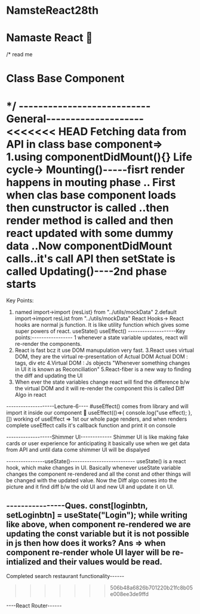 # NamsteReact28th
# Namaste React 🚀
/*
read me
# Class Base Component
*/
---------------------------General--------------------
<<<<<<< HEAD
Fetching data from API in class base component=>
1.using componentDidMount(){}
Life cycle->
Mounting()-----fisrt render happens in mouting phase
.. First when clas base component loads then cunstructor is called 
..then render method is called and then react updated with some dummy data 
..Now componentDidMount calls..it's call API then setState is called
Updating()----2nd phase starts
=======
Key Points:
1. named import->import {resList} from "../utils/mockData"
2.default import->import resList from "../utils/mockData"
React Hooks-> React hooks are normal js function. It is like utility function which gives some super powers of react.
useState()
useEffect()
--------------------Key points:-----------------
1 whenever a state variable updates, react will re-render the components.
2. React is fast bcz it use DOM manupulation very fast.
3.React uses virtual DOM, they are the virtual re-presentation of Actual DOM
Actual DOM : tags, div etc
4.Virtual DOM : Js objects
"Whenever something changes in UI it is known as Reconciliation"
5.React-fiber is a new way to finding the diff and updating the UI
6. When ever the state variables change react will find the difference b/w the virtual DOM and it will re-render the component this is called Diff Algo in react

--------------------Lecture-6----
#useEffect() comes from library and will import it inside our component
🚀 useEffect(()=>{
   console.log("use effect);
   }, [])
  working of useEffect => 1st our whole page renders, and when renders complete useEffect calls it's callback function and print it on console

-------------------Shimmer UI-------------
Shimmer UI is like making fake cards or user experience for anticipating 
it basically use when we get data from API and until data come shimmer UI will be dispalyed

----------------useState()---------------------------
useState() is a react hook, which make changes in UI. Basically whenever useState variable changes the component re-rendered and all the const and other things will be changed with the updated value. Now the Diff algo comes into the picture and it find diff b/w the old UI and new UI and update it on UI.

----------------Ques.  const[loginbtn, setLoginbtn] = useState("Login");
while writing like above, when component re-rendered we are updating  the const variable but it is not possible in js then how does it works?
Ans => when component re-render whole UI layer will be re-intialized and their values would be read.
---------------------------------------------------
Completed search restaurant functionality------
>>>>>>> 506b48a6826b701220b21fc8b05e008ee3de9ffd

----React Router------
